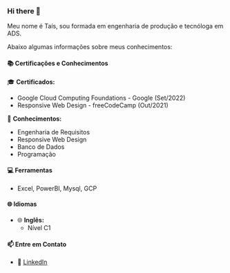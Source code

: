 ### Hi there 👋

<!--
**tctribess/tctribess** is a ✨ _special_ ✨ repository because its `README.md` (this file) appears on your GitHub profile.

Here are some ideas to get you started:

- 🔭 I’m currently working on ...
- 🌱 I’m currently learning ...
- 👯 I’m looking to collaborate on ...
- 🤔 I’m looking for help with ...
- 💬 Ask me about ...
- 📫 How to reach me: ...
- 😄 Pronouns: ...
- ⚡ Fun fact: ...
-->

Meu nome é Taís, sou formada em engenharia de produção e tecnóloga em ADS.

Abaixo algumas informações sobre meus conhecimentos:

#### 📚 Certificações e Conhecimentos

 🎓 **Certificados:**
  - Google Cloud Computing Foundations - Google (Set/2022)
  - Responsive Web Design - freeCodeCamp (Out/2021)
  

 🧠 **Conhecimentos:**
  - Engenharia de Requisitos
  - Responsive Web Design
  - Banco de Dados
  - Programação

#### 💻 Ferramentas
  - Excel, PowerBI, Mysql, GCP

#### 🌐 Idiomas

- 🌐 **Inglês:**
  - Nível C1

#### 📫 Entre em Contato

- 💼 [LinkedIn](https://www.linkedin.com/in/ta%C3%ADs-tribess-41386760/)

